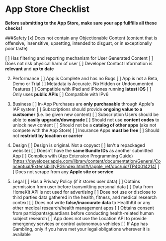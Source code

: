 App Store Checklist
===================


**Before submitting to the App Store, make sure your app fullfills all these checks!**


###Safety
[x] Does not contain any Objectionable Content (content that is offensive, insensitive, upsetting, intended to disgust, or in exceptionally poor taste)

[ ] Has filtering and reporting mechanism for User Generated Content
[ ] Does not risk physical harm of user
[ ] Developer Contact Information is **relevant** and **up to date**

2. Performance
[ ] App is Complete and has no Bugs
[ ] App is not a Beta, Demo or Trial
[ ] Metadata is Accurate. No Hidden or Undocumented Features
[ ] Compatible with iPad and iPhones running **latest iOS**
[ ] Only uses **public APIs** 
[ ] Compatible with IPv6

3. Business
[ ] In-App Purchases are **only purchasable** through Apple's IAP system
[ ] Subscriptions should provide **ongoing value to a custsomer** (i.e. be given new content)
[ ] Subscription Users should be able to **easily upgrade/downgrade**
[ ] Should not use **content codes** to unlock new content
[ ] Should not be a **catalog of other apps** (aka not compete with the App Store)
[ ] Insurance Apps **must be free**
[ ] Should not **restrictt by location or carrier**

4. Design
[ ] Design is original. Not a copyact
[ ] Isn't a repackaged website)
[ ] Doesn't have the **same Bundle IDs** as another submitted App
[ ] Complies with (App Extension Programming Guide)[https://developer.apple.com/library/content/documentation/General/Conceptual/ExtensibilityPG/index.html#//apple_ref/doc/uid/TP40014214] 
[ ] Does not scrape from any **Apple site or service**

5. Legal
[ ] Has a Privacy Policy (if it stores user data)
[ ] Obtains permission from user before transmitting personal data
[ ] Data from HomeKit API is not used for advertising
[ ] Dose not use or disclose to third parties data gathered in the health, fitness, and medical research context
[ ] Does not write **false/inaccurate data** to HealthKit or any other medical research/health management apps
[ ] Obtains consent from participants/guardians before conducting health-related human subject research
[ ] App does not use the Location API to provide emergency services or control autonomous vehicles
[ ] If App has Gambling, only if you have met your legal obligations wherever it is available



